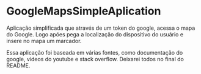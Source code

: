# GoogleMapsSimpleAplication

Aplicação simplificada que através de um token do google, acessa o mapa do Google. Logo apóes pega a localização do dispositivo do usuário e insere no mapa um marcador.

Essa aplicação foi baseada em várias fontes, como documentação do google, videos do youtube e stack overflow. Deixarei todos no final do README.
